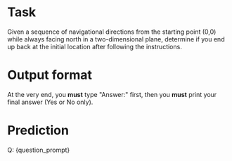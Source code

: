 # Task
Given a sequence of navigational directions from the starting point (0,0) while always facing north in a two-dimensional plane, determine if you end up back at the initial location after following the instructions.

# Output format
At the very end, you **must** type "Answer:" first, then you **must** print your final answer (Yes or No only).

# Prediction
Q: {question_prompt}